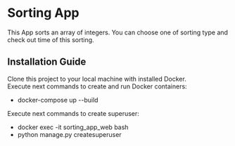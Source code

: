 # Sorting App
This App sorts an array of integers. You can choose one of sorting type and check out time of this sorting.
## Installation Guide
Clone this project to  your local machine with installed Docker.
</br> Execute next commands to create and run Docker containers:
* docker-compose up --build

Execute next commands to create superuser:
* docker exec -it sorting_app_web bash
* python manage.py createsuperuser